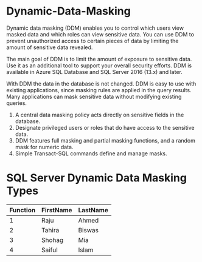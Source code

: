# Dynamic-Data-Masking
Dynamic data masking (DDM) enables you to control which users view masked data and which roles can view sensitive data. You can use DDM to prevent unauthorized access to certain pieces of data by limiting the amount of sensitive data revealed.

The main goal of DDM is to limit the amount of exposure to sensitive data. Use it as an additional tool to support your overall security efforts. DDM is available in Azure SQL Database and SQL Server 2016 (13.x) and later.

With DDM the data in the database is not changed. DDM is easy to use with existing applications, since masking rules are applied in the query results. Many applications can mask sensitive data without modifying existing queries.

1. A central data masking policy acts directly on sensitive fields in the database.
2. Designate privileged users or roles that do have access to the sensitive data.
3. DDM features full masking and partial masking functions, and a random mask for numeric data.
4. Simple Transact-SQL commands define and manage masks.

# SQL Server Dynamic Data Masking Types

| Function           | FirstName     | LastName  |
| ------------- |:------------- |:----------|
| 1             | Raju          | Ahmed     |
| 2             | Tahira        | Biswas    |
| 3             | Shohag        | Mia       |
| 4             | Saiful        | Islam     |
